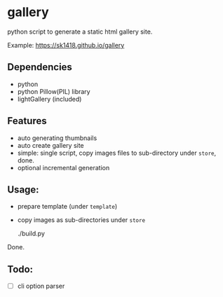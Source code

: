 # gallery

python script to generate a static html gallery site.

Example: https://sk1418.github.io/gallery

## Dependencies

- python
- python Pillow(PIL) library
- lightGallery (included)

## Features

- auto generating thumbnails
- auto create gallery site
- simple: single script, copy images files to sub-directory under `store`, done.
- optional incremental generation

## Usage:

- prepare template (under `template`)
- copy images as sub-directories under `store`

	./build.py

Done.

## Todo:

- [ ] cli option parser

